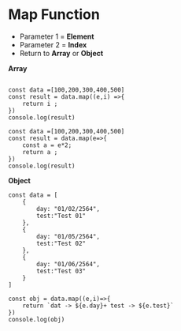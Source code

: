 # Map Function
- Parameter  1 = **Element**
- Parameter  2 = **Index**
- Return to **Array** or **Object**

**Array**

<code language="jsx">
const data =[100,200,300,400,500]
const result = data.map((e,i) =>{
    return i ;
})
console.log(result)
</code>

<code language="jsx">
const data =[100,200,300,400,500]
const result = data.map(e=>{
    const a = e*2;
    return a ;
})
console.log(result)
</code>


**Object**


```
const data = [
    {
        day: "01/02/2564",
        test:"Test 01"
    },
    {
        day: "01/05/2564",
        test:"Test 02"
    },
    {
        day: "01/06/2564",
        test:"Test 03"
    }
]

const obj = data.map((e,i)=>{
    return `dat -> ${e.day}+ test -> ${e.test}`
})
console.log(obj)
```